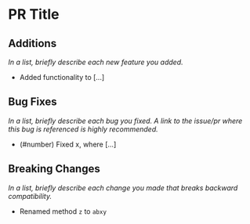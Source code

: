 # PR Title

## Additions
_In a list, briefly describe each new feature you added._
- Added functionality to [...]

## Bug Fixes
_In a list, briefly describe each bug you fixed. A link to the issue/pr where this bug is referenced is highly recommended._
- (#number) Fixed x, where [...]

## Breaking Changes
_In a list, briefly describe each change you made that breaks backward compatibility._
- Renamed method `z` to `abxy`
